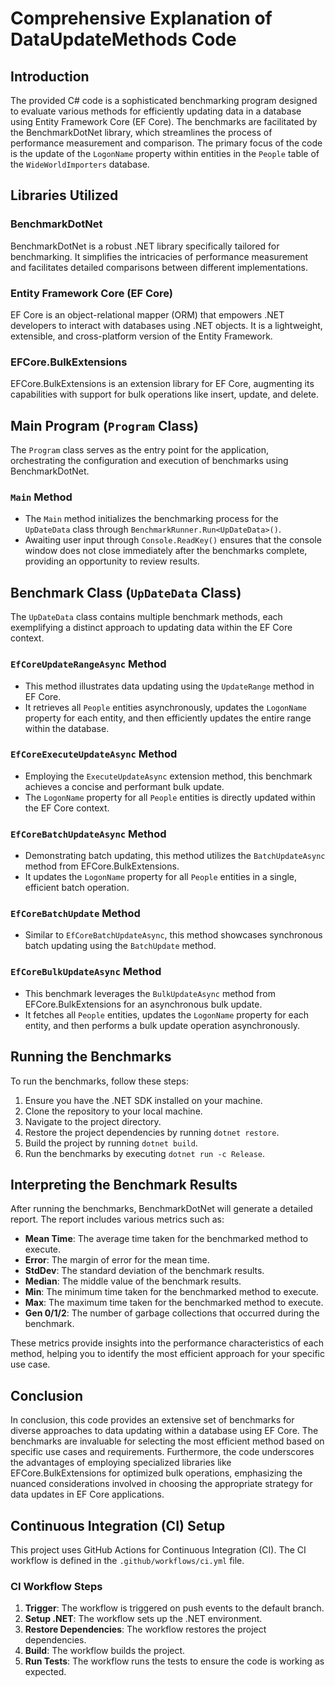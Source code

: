 # Comprehensive Explanation of DataUpdateMethods Code

## Introduction

The provided C# code is a sophisticated benchmarking program designed to evaluate various methods for efficiently updating data in a database using Entity Framework Core (EF Core). The benchmarks are facilitated by the BenchmarkDotNet library, which streamlines the process of performance measurement and comparison. The primary focus of the code is the update of the `LogonName` property within entities in the `People` table of the `WideWorldImporters` database.

## Libraries Utilized

### BenchmarkDotNet
BenchmarkDotNet is a robust .NET library specifically tailored for benchmarking. It simplifies the intricacies of performance measurement and facilitates detailed comparisons between different implementations.

### Entity Framework Core (EF Core)
EF Core is an object-relational mapper (ORM) that empowers .NET developers to interact with databases using .NET objects. It is a lightweight, extensible, and cross-platform version of the Entity Framework.

### EFCore.BulkExtensions
EFCore.BulkExtensions is an extension library for EF Core, augmenting its capabilities with support for bulk operations like insert, update, and delete.

## Main Program (`Program` Class)

The `Program` class serves as the entry point for the application, orchestrating the configuration and execution of benchmarks using BenchmarkDotNet.

### `Main` Method
- The `Main` method initializes the benchmarking process for the `UpDateData` class through `BenchmarkRunner.Run<UpDateData>()`.
- Awaiting user input through `Console.ReadKey()` ensures that the console window does not close immediately after the benchmarks complete, providing an opportunity to review results.

## Benchmark Class (`UpDateData` Class)

The `UpDateData` class contains multiple benchmark methods, each exemplifying a distinct approach to updating data within the EF Core context.

### `EfCoreUpdateRangeAsync` Method
- This method illustrates data updating using the `UpdateRange` method in EF Core.
- It retrieves all `People` entities asynchronously, updates the `LogonName` property for each entity, and then efficiently updates the entire range within the database.

### `EfCoreExecuteUpdateAsync` Method
- Employing the `ExecuteUpdateAsync` extension method, this benchmark achieves a concise and performant bulk update.
- The `LogonName` property for all `People` entities is directly updated within the EF Core context.

### `EfCoreBatchUpdateAsync` Method
- Demonstrating batch updating, this method utilizes the `BatchUpdateAsync` method from EFCore.BulkExtensions.
- It updates the `LogonName` property for all `People` entities in a single, efficient batch operation.

### `EfCoreBatchUpdate` Method
- Similar to `EfCoreBatchUpdateAsync`, this method showcases synchronous batch updating using the `BatchUpdate` method.

### `EfCoreBulkUpdateAsync` Method
- This benchmark leverages the `BulkUpdateAsync` method from EFCore.BulkExtensions for an asynchronous bulk update.
- It fetches all `People` entities, updates the `LogonName` property for each entity, and then performs a bulk update operation asynchronously.

## Running the Benchmarks

To run the benchmarks, follow these steps:

1. Ensure you have the .NET SDK installed on your machine.
2. Clone the repository to your local machine.
3. Navigate to the project directory.
4. Restore the project dependencies by running `dotnet restore`.
5. Build the project by running `dotnet build`.
6. Run the benchmarks by executing `dotnet run -c Release`.

## Interpreting the Benchmark Results

After running the benchmarks, BenchmarkDotNet will generate a detailed report. The report includes various metrics such as:

- **Mean Time**: The average time taken for the benchmarked method to execute.
- **Error**: The margin of error for the mean time.
- **StdDev**: The standard deviation of the benchmark results.
- **Median**: The middle value of the benchmark results.
- **Min**: The minimum time taken for the benchmarked method to execute.
- **Max**: The maximum time taken for the benchmarked method to execute.
- **Gen 0/1/2**: The number of garbage collections that occurred during the benchmark.

These metrics provide insights into the performance characteristics of each method, helping you to identify the most efficient approach for your specific use case.

## Conclusion

In conclusion, this code provides an extensive set of benchmarks for diverse approaches to data updating within a database using EF Core. The benchmarks are invaluable for selecting the most efficient method based on specific use cases and requirements. Furthermore, the code underscores the advantages of employing specialized libraries like EFCore.BulkExtensions for optimized bulk operations, emphasizing the nuanced considerations involved in choosing the appropriate strategy for data updates in EF Core applications.

## Continuous Integration (CI) Setup

This project uses GitHub Actions for Continuous Integration (CI). The CI workflow is defined in the `.github/workflows/ci.yml` file.

### CI Workflow Steps

1. **Trigger**: The workflow is triggered on push events to the default branch.
2. **Setup .NET**: The workflow sets up the .NET environment.
3. **Restore Dependencies**: The workflow restores the project dependencies.
4. **Build**: The workflow builds the project.
5. **Run Tests**: The workflow runs the tests to ensure the code is working as expected.
